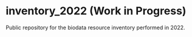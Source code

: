 # inventory_2022 (Work in Progress)
Public repository for the biodata resource inventory performed in 2022.




